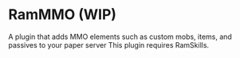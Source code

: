 # RamMMO (WIP)
A plugin that adds MMO elements such as custom mobs, items, and passives to your paper server
This plugin requires RamSkills. 

